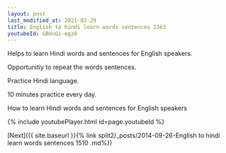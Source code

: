 ```yaml
---
layout: post
last_modified_at: 2021-03-29
title: English to hindi learn words sentences 1363 
youtubeId: GBUuGi-egz8
---
```

 
 
Helps to learn Hindi words and sentences for English speakers.

Opportunitiy to repeat the words sentences. 

Practice Hindi language. 
 
10 minutes practice every day. 
 
How to learn Hindi words and sentences for English speakers 
 
{% include youtubePlayer.html id=page.youtubeId %}
 
 
[Next]({{ site.baseurl }}{% link  split2/_posts/2014-09-26-English to hindi learn words sentences 1510 .md%})
 
